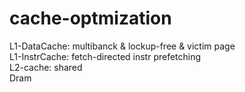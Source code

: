 # cache-optmization

L1-DataCache: multibanck & lockup-free & victim page \
L1-InstrCache: fetch-directed instr prefetching \
L2-cache: shared \
Dram

